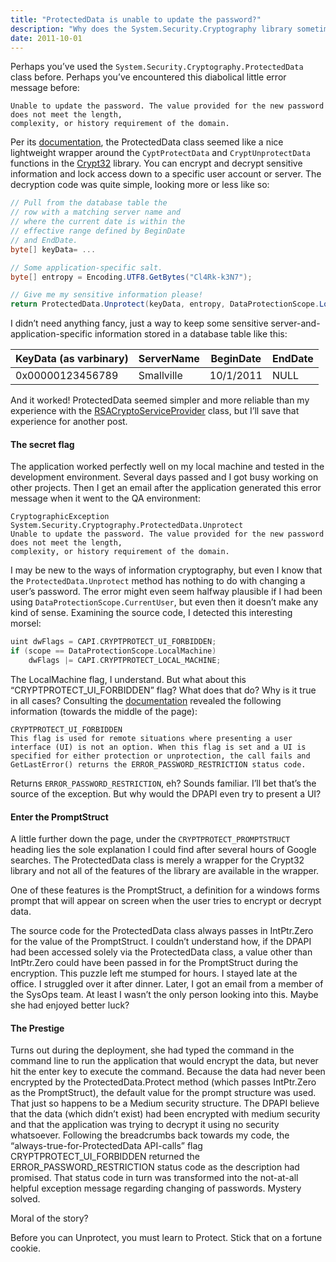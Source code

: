 ```yaml
---
title: "ProtectedData is unable to update the password?"
description: "Why does the System.Security.Cryptography library sometimes ask you to update your password when using DataProtectionScope.LocalMachine? Let's find out."
date: 2011-10-01
---
```


Perhaps you’ve used the `System.Security.Cryptography.ProtectedData` class before. Perhaps you’ve encountered this diabolical little error message before:

```
Unable to update the password. The value provided for the new password does not meet the length,
complexity, or history requirement of the domain.
```

Per its [documentation](http://msdn.microsoft.com/en-us/library/system.security.cryptography.protecteddata.aspx), the ProtectedData class seemed like a nice lightweight wrapper around the `CyptProtectData` and `CryptUnprotectData`
functions in the [Crypt32](http://msdn.microsoft.com/en-us/library/aa380252%28v=VS.85%29.aspx#data_encryption_and_decryption_functions) library. You can encrypt and decrypt sensitive information and lock access down to a specific user account or server. The decryption code was quite simple, looking more or less like so:

```cs
// Pull from the database table the
// row with a matching server name and
// where the current date is within the
// effective range defined by BeginDate
// and EndDate.
byte[] keyData= ...

// Some application-specific salt.
byte[] entropy = Encoding.UTF8.GetBytes("Cl4Rk-k3N7");

// Give me my sensitive information please!
return ProtectedData.Unprotect(keyData, entropy, DataProtectionScope.LocalMachine);
```

I didn’t need anything fancy, just a way to keep some sensitive server-and-application-specific information stored in a database table like this:

<table>
    <thead>
        <tr>
            <th>KeyData (as varbinary)</th><th>ServerName</th><th>BeginDate</th><th>EndDate</th>
        </tr>
    </thead>
    <tbody>
        <tr>
            <td>0x00000123456789</td><td>Smallville</td><td>10/1/2011</td><td>NULL</td>
        </tr>
    </tbody>
</table>

And it worked! ProtectedData seemed simpler and more reliable than my experience with the [RSACryptoServiceProvider](http://msdn.microsoft.com/en-us/library/system.security.cryptography.rsacryptoserviceprovider.aspx) class, but I’ll save that experience for another post.

#### The secret flag

The application worked perfectly well on my local machine and tested in the development environment. Several days passed and I got busy working on other projects. Then I get an email after the application generated this error message when it went to the QA environment:

```
CryptographicException
System.Security.Cryptography.ProtectedData.Unprotect
Unable to update the password. The value provided for the new password does not meet the length,
complexity, or history requirement of the domain.
```

I may be new to the ways of information cryptography, but even I know that the `ProtectedData.Unprotect` method has nothing to do with changing a user’s password. The error might even seem halfway plausible if I had been using `DataProtectionScope.CurrentUser`, but even then it doesn’t make any kind of sense. Examining the source code, I detected this interesting morsel:

```c
uint dwFlags = CAPI.CRYPTPROTECT_UI_FORBIDDEN;
if (scope == DataProtectionScope.LocalMachine)
    dwFlags |= CAPI.CRYPTPROTECT_LOCAL_MACHINE;
```

The LocalMachine flag, I understand. But what about this “CRYPTPROTECT_UI_FORBIDDEN” flag? What does that do? Why is it true in all cases? Consulting the [documentation](http://msdn.microsoft.com/en-us/library/ms995355.aspx#windataprotection-dpapi_topic02) revealed the following information (towards the middle of the page):

```
CRYPTPROTECT_UI_FORBIDDEN
This flag is used for remote situations where presenting a user interface (UI) is not an option. When this flag is set and a UI is specified for either protection or unprotection, the call fails and GetLastError() returns the ERROR_PASSWORD_RESTRICTION status code.
```

Returns `ERROR_PASSWORD_RESTRICTION`, eh? Sounds familiar. I’ll bet that’s the source of the exception. But why would the DPAPI even try to present a UI?

#### Enter the PromptStruct

A little further down the page, under the `CRYPTPROTECT_PROMPTSTRUCT` heading lies the sole explanation I could find after several hours of Google searches. The ProtectedData class is merely a wrapper for the Crypt32 library and not all of the features of the library are available in the wrapper.

One of these features is the PromptStruct, a definition for a windows forms prompt that will appear on screen when the user tries to encrypt or decrypt data.

The source code for the ProtectedData class always passes in IntPtr.Zero for the value of the PromptStruct. I couldn’t understand how, if the DPAPI had been accessed solely via the ProtectedData class, a value other than IntPtr.Zero could have been passed in for the PromptStruct during the encryption. This puzzle left me stumped for hours. I stayed late at the office. I struggled over it after dinner. Later, I got an email from a member of the SysOps team. At least I wasn’t the only person looking into this. Maybe she had enjoyed better luck?

#### The Prestige

Turns out during the deployment, she had typed the command in the command line to run the application that would encrypt the data, but never hit the enter key to execute the command. Because the data had never been encrypted by the ProtectedData.Protect method (which passes IntPtr.Zero as the PromptStruct), the default value for the prompt structure was used. That just so happens to be a Medium security structure. The DPAPI believe that the data (which didn’t exist) had been encrypted with medium security and that the application was trying to decrypt it using no security whatsoever. Following the breadcrumbs back towards my code, the “always-true-for-ProtectedData API-calls” flag CRYPTPROTECT_UI_FORBIDDEN returned the ERROR_PASSWORD_RESTRICTION status code as the description had promised. That status code in turn was transformed into the not-at-all helpful exception message regarding changing of passwords. Mystery solved.

Moral of the story?

Before you can Unprotect, you must learn to Protect. Stick that on a fortune cookie.
